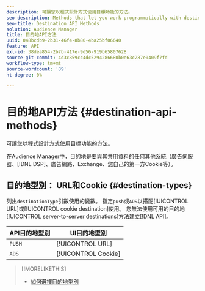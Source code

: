 ```yaml
---
description: 可讓您以程式設計方式使用目標功能的方法。
seo-description: Methods that let you work programmatically with destination features.
seo-title: Destination API Methods
solution: Audience Manager
title: 目的地API方法
uuid: 048bcdb9-2b31-46f4-8b80-4ba25bf06640
feature: API
exl-id: 38dea854-2b7b-417e-9d56-919b65807628
source-git-commit: 4d3c859cc4dc5294286680b0e63c287e0409f7fd
workflow-type: tm+mt
source-wordcount: '89'
ht-degree: 0%

---
```


# 目的地API方法 {#destination-api-methods}

可讓您以程式設計方式使用目標功能的方法。

<!-- c_destinations_api.xml -->

在Audience Manager中，目的地是要與其共用資料的任何其他系統（廣告伺服器、[!DNL DSP]、廣告網路、Exchange、您自己的第一方Cookie等）。

## 目的地型別： URL和Cookie {#destination-types}

列出`destinationType`引數使用的變數。 指定`push`或`ADS`以搭配[!UICONTROL URL]或[!UICONTROL cookie destination]使用。 您無法使用可用的目的地[!UICONTROL server-to-server destinations]方法建立[!DNL API]。

<!-- r_destination_types.xml -->

| API目的地型別 | UI目的地型別 |
|---|---|
| `PUSH` | [!UICONTROL URL] |
| `ADS` | [!UICONTROL Cookie] |

>[!MORELIKETHIS]
>
>* [如何選擇目的地型別](../../../features/destinations/destinations.md)
